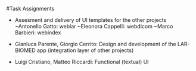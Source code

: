 #Task Assignments

* Assesment and delivery of UI templates for the other projects
	~Antonello Gatto: 	weblar
	~Eleonora Cappelli: 	webdicom
	~Marco Barbieri: 	webindex

* Gianluca Parente, Giorgio Cerrito: Design and development of the LAR-BIOMED app (integration layer of other projects)

* Luigi Cristiano, Matteo Riccardi: Functional (textual) UI

